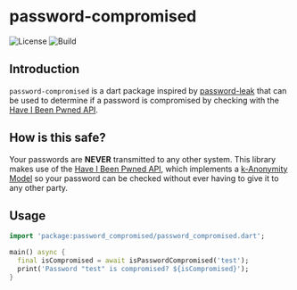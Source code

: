 # password-compromised
![License](https://img.shields.io/badge/license-MIT-blue.svg) ![Build](https://travis-ci.org/betarabbit/password-compromised.svg?branch=master)

## Introduction
`password-compromised` is a dart package inspired by [password-leak](https://github.com/mathiscode/password-leak) that can be used to determine if a password is compromised by checking with the [Have I Been Pwned API](https://haveibeenpwned.com/API/).

## How is this safe?
Your passwords are **NEVER** transmitted to any other system. This library makes use of the [Have I Been Pwned API](https://haveibeenpwned.com/API/), which implements a [k-Anonymity Model](https://en.wikipedia.org/wiki/K-anonymity) so your password can be checked without ever having to give it to any other party.

## Usage
```dart
import 'package:password_compromised/password_compromised.dart';

main() async {
  final isCompromised = await isPasswordCompromised('test');
  print('Password "test" is compromised? ${isCompromised}');
}
```
